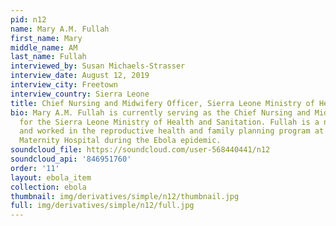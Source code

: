 ```yaml
---
pid: n12
name: Mary A.M. Fullah
first_name: Mary
middle_name: AM
last_name: Fullah
interviewed_by: Susan Michaels-Strasser
interview_date: August 12, 2019
interview_city: Freetown
interview_country: Sierra Leone
title: Chief Nursing and Midwifery Officer, Sierra Leone Ministry of Health and Sanitation
bio: Mary A.M. Fullah is currently serving as the Chief Nursing and Midwifery Officer
  for the Sierra Leone Ministry of Health and Sanitation. Fullah is a nurse midwife
  and worked in the reproductive health and family planning program at Princess Christian
  Maternity Hospital during the Ebola epidemic.
soundcloud_file: https://soundcloud.com/user-568440441/n12
soundcloud_api: '846951760'
order: '11'
layout: ebola_item
collection: ebola
thumbnail: img/derivatives/simple/n12/thumbnail.jpg
full: img/derivatives/simple/n12/full.jpg
---
```

